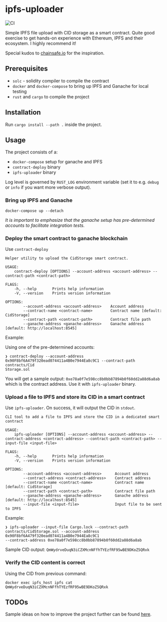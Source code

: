 # ipfs-uploader

![CI](https://github.com/LesnyRumcajs/ipfs-uploader/workflows/Rust/badge.svg)

Simple IPFS file upload with CID storage as a smart contract. Quite good exercise to get hands-on experience with Ethereum, IPFS and their ecosystem. I highly recommend it!

Special kudos to [chainsafe.io](https://chainsafe.io/) for the inspiration.

## Prerequisites

- `solc` - solidity compiler to compile the contract
- `docker` and `docker-compose` to bring up IPFS and Ganache for local testing
- `rust` and `cargo` to compile the project

## Installation

Run `cargo install --path .` inside the project.

## Usage

The project consists of a:
- `docker-compose` setup for ganache and IPFS
- `contract-deploy` binary
- `ipfs-uploader` binary

Log level is governed by `RUST_LOG` environment variable (set it to e.g. `debug` or `info` if you want more verbose output).
### Bring up IPFS and Ganache
`docker-compose up --detach`

*It is important to emphasize that the ganache setup has pre-determined accounts to facilitate integration tests.*

### Deploy the smart contract to ganache blockchain

Use `contract-deploy`
```
Helper utility to upload the CidStorage smart contract.

USAGE:
    contract-deploy [OPTIONS] --account-address <account-address> --contract-path <contract-path>

FLAGS:
    -h, --help       Prints help information
    -V, --version    Prints version information

OPTIONS:
        --account-address <account-address>    Account address
        --contract-name <contract-name>        Contract name [default: CidStorage]
        --contract-path <contract-path>        Contract file path
        --ganache-address <ganache-address>    Ganache address [default: http://localhost:8545]
```

Example:

Using one of the pre-determined accounts:
```
❯ contract-deploy --account-address 0x90F8bf6A479f320ead074411a4B0e7944Ea8c9C1 --contract-path contracts/Cid
Storage.sol
```
You will get a sample output: `0xe78a0f7e598cc8b0bb87894b0f60dd2a88d6a8ab` which is the contract address. Use it with `ipfs-uploader` binary.

### Upload a file to IPFS and store its CID in a smart contract

Use `ipfs-uploader`. On success, it will output the CID in `stdout`.
```
CLI tool to add a file to IPFS and store the CID in a dedicated smart contract

USAGE:
    ipfs-uploader [OPTIONS] --account-address <account-address> --contract-address <contract-address> --contract-path <contract-path> --input-file <input-file>

FLAGS:
    -h, --help       Prints help information
    -V, --version    Prints version information

OPTIONS:
        --account-address <account-address>      Account address
        --contract-address <contract-address>    Contract address
        --contract-name <contract-name>          Contract name [default: CidStorage]
        --contract-path <contract-path>          Contract file path
        --ganache-address <ganache-address>      Ganache address [default: http://localhost:8545]
        --input-file <input-file>                Input file to be sent to IPFS
```

Example:
```
❯ ipfs-uploader --input-file Cargo.lock --contract-path contracts/CidStorage.sol --account-address 0x90F8bf6A479f320ead074411a4B0e7944Ea8c9C1
--contract-address 0xe78a0f7e598cc8b0bb87894b0f60dd2a88d6a8ab
```
Sample CID output: `QmWydrveDuqN3iCZXMcnNFfhTYEzfRF95wBE9DKoZ5QRxk`

### Verify the CID content is correct

Using the CID from previous command:
```
docker exec ipfs_host ipfs cat QmWydrveDuqN3iCZXMcnNFfhTYEzfRF95wBE9DKoZ5QRxk 
```

## TODOs

Sample ideas on how to improve the project further can be found [here](TODO.md).

